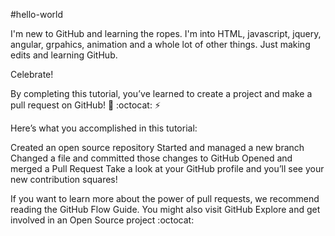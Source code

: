 #hello-world

I'm new to GitHub and learning the ropes.  I'm into HTML, javascript, jquery, angular, grpahics, animation and a whole lot of other things. Just making edits and learning GitHub.

Celebrate!

By completing this tutorial, you’ve learned to create a project and make a pull request on GitHub! :tada: :octocat: :zap:

Here’s what you accomplished in this tutorial:

Created an open source repository
Started and managed a new branch
Changed a file and committed those changes to GitHub
Opened and merged a Pull Request
Take a look at your GitHub profile and you’ll see your new contribution squares!

If you want to learn more about the power of pull requests, we recommend reading the GitHub Flow Guide. You might also visit GitHub Explore and get involved in an Open Source project :octocat:

